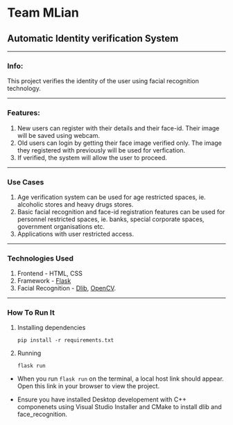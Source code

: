 # Team MLian
## Automatic Identity verification System
---
 ### Info: 

This project verifies the identity of the user using facial recognition technology.
__________________________
 ### Features:
1. New users can register with their details and their face-id. Their image will be saved using webcam.
2. Old users can login by getting their face image verified only. The image they registered with previously will be used for verfication.
3. If verified, the system will allow the user to proceed.
__________________________
### Use Cases
1. Age verification system can be used for age restricted spaces, ie. alcoholic stores and heavy drugs stores.
2. Basic facial recognition and face-id registration features can be used for personnel restricted spaces, ie. banks, special corporate spaces, government organisations etc.
3. Applications with user restricted access.
__________________________
### Technologies Used
1. Frontend - HTML, CSS
2. Framework - [Flask](https://flask.palletsprojects.com/en/2.0.x/)
3. Facial Recognition - [Dlib](http://dlib.net/), [OpenCV](https://docs.opencv.org/master/).
__________________________
### How To Run It
1. Installing dependencies

    `pip install -r requirements.txt` 

2. Running

    `flask run`

- When you run `flask run` on the terminal, a local host link should appear. Open this link in your browser to view the project.

- Ensure you have installed Desktop developement with C++ componenets using Visual Studio Installer and CMake to install dlib and face_recognition.



